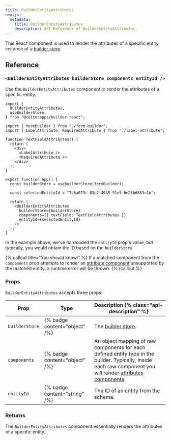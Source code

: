 ```yaml
---
title: BuilderEntityAttributes
nextjs:
  metadata:
    title: BuilderEntityAttributes
    description: API Reference of BuilderEntityAttributes.
---
```


This React component is used to render the attributes of a specific entity instance of a [builder store](/docs/api/react/use-builder-store).

## Reference

### `<BuilderEntityAttributes builderStore components entityId />`

Use the `BuilderEntityAttributes` component to render the attributes of a specific entity.

```tsx
import {
  BuilderEntityAttributes,
  useBuilderStore,
} from "@coltorapps/builder-react";

import { formBuilder } from "./form-builder";
import { LabelAttribute, RequiredAttribute } from "./label-attribute";

function TextFieldAttributes() {
  return (
    <div>
      <LabelAttribute />
      <RequiredAttribute />
    </div>
  );
}

export function App() {
  const builderStore = useBuilderStore(formBuilder);

  const selectedEntityId = "7c6a073c-03c2-4945-91e5-6e2fb6683c1b";

  return (
    <BuilderEntityAttributes
      builderStore={builderStore}
      components={{ textField: TextFieldAttributes }}
      entityId={selectedEntityId}
    />
  );
}
```

In the example above, we've hardcoded the `entityId` prop's value, but typically, you would obtain the ID based on the `builderStore`.

{% callout title="You should know!" %}
If a matched component from the `components` prop attempts to render an [attribute component](/docs/api/react/create-attribute-component) unsupported by the matched entity, a runtime error will be thrown.
{% /callout %}

### Props

`BuilderEntityAttributes` accepts three props:

| Prop           | Type                          | Description {% class="api-description" %}                                                                                                                                                                  |
| -------------- | ----------------------------- | ---------------------------------------------------------------------------------------------------------------------------------------------------------------------------------------------------------- |
| `builderStore` | {% badge content="object" /%} | The [builder store](/docs/api/react/use-builder-store).                                                                                                                                                    |
| `components`   | {% badge content="object" /%} | An object mapping of raw components for each defined entity type in the builder. Typically, inside each raw component you will render [attributes components](/docs/api/react/create-attribute-component). |
| `entityId`     | {% badge content="string" /%} | The ID of an entity from the schema.                                                                                                                                                                       |

### Returns

The `BuilderEntityAttributes` component essentially renders the attributes of a specific entity.
